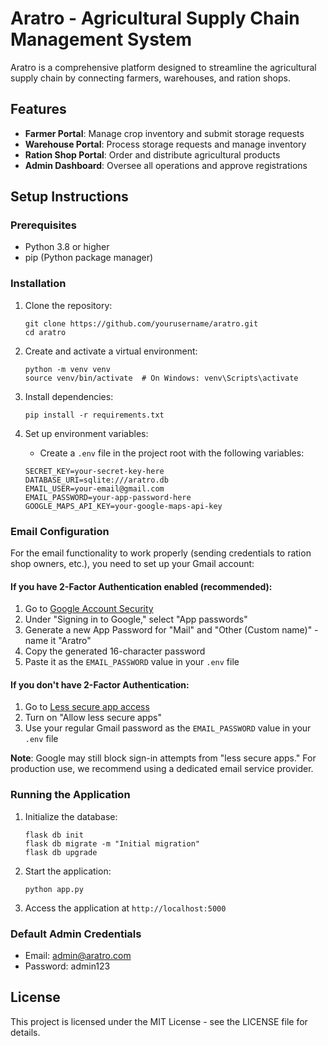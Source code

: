 # Aratro - Agricultural Supply Chain Management System

Aratro is a comprehensive platform designed to streamline the agricultural supply chain by connecting farmers, warehouses, and ration shops.

## Features

- **Farmer Portal**: Manage crop inventory and submit storage requests
- **Warehouse Portal**: Process storage requests and manage inventory
- **Ration Shop Portal**: Order and distribute agricultural products
- **Admin Dashboard**: Oversee all operations and approve registrations

## Setup Instructions

### Prerequisites

- Python 3.8 or higher
- pip (Python package manager)

### Installation

1. Clone the repository:
   ```
   git clone https://github.com/yourusername/aratro.git
   cd aratro
   ```

2. Create and activate a virtual environment:
   ```
   python -m venv venv
   source venv/bin/activate  # On Windows: venv\Scripts\activate
   ```

3. Install dependencies:
   ```
   pip install -r requirements.txt
   ```

4. Set up environment variables:
   - Create a `.env` file in the project root with the following variables:
   ```
   SECRET_KEY=your-secret-key-here
   DATABASE_URI=sqlite:///aratro.db
   EMAIL_USER=your-email@gmail.com
   EMAIL_PASSWORD=your-app-password-here
   GOOGLE_MAPS_API_KEY=your-google-maps-api-key
   ```

### Email Configuration

For the email functionality to work properly (sending credentials to ration shop owners, etc.), you need to set up your Gmail account:

#### If you have 2-Factor Authentication enabled (recommended):

1. Go to [Google Account Security](https://myaccount.google.com/security)
2. Under "Signing in to Google," select "App passwords"
3. Generate a new App Password for "Mail" and "Other (Custom name)" - name it "Aratro"
4. Copy the generated 16-character password
5. Paste it as the `EMAIL_PASSWORD` value in your `.env` file

#### If you don't have 2-Factor Authentication:

1. Go to [Less secure app access](https://myaccount.google.com/lesssecureapps)
2. Turn on "Allow less secure apps"
3. Use your regular Gmail password as the `EMAIL_PASSWORD` value in your `.env` file

**Note**: Google may still block sign-in attempts from "less secure apps." For production use, we recommend using a dedicated email service provider.

### Running the Application

1. Initialize the database:
   ```
   flask db init
   flask db migrate -m "Initial migration"
   flask db upgrade
   ```

2. Start the application:
   ```
   python app.py
   ```

3. Access the application at `http://localhost:5000`

### Default Admin Credentials

- Email: admin@aratro.com
- Password: admin123

## License

This project is licensed under the MIT License - see the LICENSE file for details.
